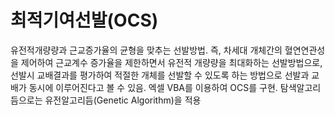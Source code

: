 # 최적기여선발(OCS)
유전적개량량과 근교증가율의 균형을 맞추는 선발방법. 
즉, 차세대 개체간의 혈연연관성을 제어하여 근교계수 증가율을 제한하면서 유전적 개량량을 최대화하는 선발방법으로, 선발시 교배결과를 평가하여 적절한 개체를 선발할 수 있도록 하는 방법으로 선발과 교배가 동시에 이루어진다고 볼 수 있음.
엑셀 VBA를 이용하여 OCS를 구현.
탐색알고리듬으로는 유전알고리듬(Genetic Algorithm)을 적용
